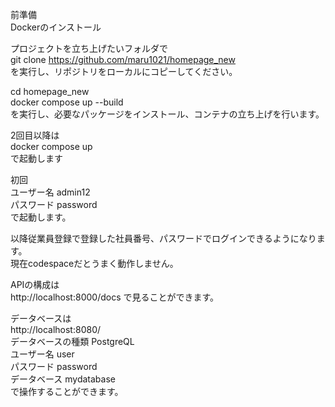 前準備  
Dockerのインストール  

プロジェクトを立ち上げたいフォルダで  
git clone https://github.com/maru1021/homepage_new  
を実行し、リポジトリをローカルにコピーしてください。

cd homepage_new  
docker compose up --build  
を実行し、必要なパッケージをインストール、コンテナの立ち上げを行います。  

2回目以降は  
docker compose up  
で起動します  

初回  
ユーザー名 admin12  
パスワード password  
で起動します。

以降従業員登録で登録した社員番号、パスワードでログインできるようになります。  
現在codespaceだとうまく動作しません。

APIの構成は  
http://localhost:8000/docs
で見ることができます。

データベースは  
http://localhost:8080/  
データベースの種類 PostgreQL  
ユーザー名 user  
パスワード password  
データベース mydatabase  
で操作することができます。

